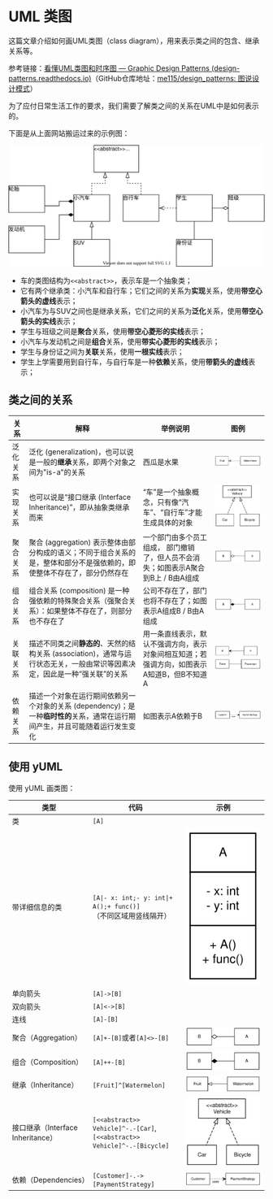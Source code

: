 # UML 类图

这篇文章介绍如何画UML类图（class diagram），用来表示类之间的包含、继承关系等。

参考链接：[看懂UML类图和时序图 — Graphic Design Patterns (design-patterns.readthedocs.io)](https://design-patterns.readthedocs.io/zh_CN/latest/read_uml.html#id3)（GitHub仓库地址：[me115/design_patterns: 图说设计模式](https://github.com/me115/design_patterns)）

为了应付日常生活工作的要求，我们需要了解类之间的关系在UML中是如何表示的。

下面是从上面网站搬运过来的示例图：

![UML类图示例](class-diagram.assets/uml-class-diagram-example.svg)

- 车的类图结构为`<<abstract>>`，表示车是一个抽象类；
- 它有两个继承类：小汽车和自行车；它们之间的关系为**实现**关系，使用**带空心箭头的虚线**表示；
- 小汽车为与SUV之间也是继承关系，它们之间的关系为**泛化**关系，使用**带空心箭头的实线**表示；
- 学生与班级之间是**聚合**关系，使用**带空心菱形的实线**表示；
- 小汽车与发动机之间是**组合**关系，使用**带实心菱形的实线**表示；
- 学生与身份证之间为**关联**关系，使用**一根实线**表示；
- 学生上学需要用到自行车，与自行车是一种**依赖**关系，使用**带箭头的虚线**表示；

## 类之间的关系

| 关系     | 解释                                                         | 举例说明                                                     | 图例                                                         |
| -------- | ------------------------------------------------------------ | ------------------------------------------------------------ | ------------------------------------------------------------ |
| 泛化关系 | 泛化 (generalization)，也可以说是一般的**继承**关系，即两个对象之间为"is-a"的关系 | 西瓜是水果 | ![UML继承关系](class-diagram.assets/uml-generalization-example.svg) |
| 实现关系 | 也可以说是“接口继承 (Interface Inheritance)”，即从抽象类继承而来 | “车”是一个抽象概念，只有像“汽车”、“自行车”才能生成具体的对象 | ![UML实现关系/Interface Inheritance](class-diagram.assets/uml-interface-inheritance-example.svg) |
| 聚合关系 | 聚合 (aggregation) 表示整体由部分构成的语义；不同于组合关系的是，整体和部分不是强依赖的，即使整体不存在了，部分仍然存在 | 一个部门由多个员工组成， 部门撤销了，但人员不会消失；如图表示A聚合到B上 / B由A组成 | ![UML聚合关系](class-diagram.assets/uml-aggregation-example.svg) |
| 组合关系 | 组合关系 (composition) 是一种强依赖的特殊聚合关系（强聚合关系）：如果整体不存在了，则部分也不存在了 | 公司不存在了，部门也将不存在了；如图表示A组成B / B由A组成 | ![UML组合关系](class-diagram.assets/uml-composition-example.svg) |
| 关联关系 | 描述不同类之间**静态的**、天然的结构关系 (association)，通常与运行状态无关，一般由常识等因素决定，因此是一种“强关联”的关系 | 用一条直线表示，默认不强调方向，表示对象间相互知道；若强调方向，如图表示A知道B，但B不知道A | ![UML关联关系](class-diagram.assets/uml-association-example.svg) |
| 依赖关系 | 描述一个对象在运行期间依赖另一个对象的关系 (dependency)；是一种**临时性的**关系，通常在运行期间产生，并且可能随着运行发生变化 | 如图表示A依赖于B | ![UML依赖关系](class-diagram.assets/uml-dependency-example.svg) |

## 使用 yUML

使用 yUML 画类图：

| 类型                              | 代码                                                         |                             示例                             |
| --------------------------------- | ------------------------------------------------------------ | :----------------------------------------------------------: |
| 类                                | `[A]`                                                        |                                                              |
| 带详细信息的类                    | <code>[A&#124;- x: int;- y: int&#124;+ A();+ func()]</code> <br>（不同区域用竖线隔开） | ![UML Full Class](class-diagram.assets/uml-full-class-example.svg) |
| 单向箭头                          | `[A]->[B]`                                                   |                                                              |
| 双向箭头                          | `[A]<->[B]`                                                  |                                                              |
| 连线                              | `[A]-[B]`                                                    |                                                              |
| 聚合（Aggregation）               | `[A]+-[B]`或者`[A]<>-[B]`                                    | ![UML聚合关系](class-diagram.assets/uml-aggregation-example.svg) |
| 组合（Composition）               | `[A]++-[B]`                                                  | ![UML组合关系](class-diagram.assets/uml-composition-example.svg) |
| 继承（Inheritance）               | `[Fruit]^[Watermelon]`                                       | ![UML继承关系](class-diagram.assets/uml-generalization-example.svg) |
| 接口继承（Interface Inheritance） | `[<<abstract>> Vehicle]^-.-[Car]`, <br>`[<<abstract>> Vehicle]^-.-[Bicycle]` | ![UML实现关系/Interface Inheritance](class-diagram.assets/uml-interface-inheritance-example.svg) |
| 依赖（Dependencies）              | `[Customer]-.->[PaymentStrategy]`                            | ![UML依赖关系](class-diagram.assets/uml-dependency-example.svg) |
